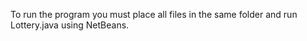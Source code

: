 To run the program you must place all files in the same folder and run Lottery.java using NetBeans.

